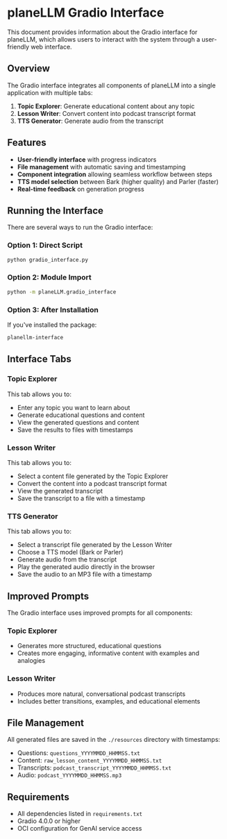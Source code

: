 # planeLLM Gradio Interface

This document provides information about the Gradio interface for planeLLM, which allows users to interact with the system through a user-friendly web interface.

## Overview

The Gradio interface integrates all components of planeLLM into a single application with multiple tabs:

1. **Topic Explorer**: Generate educational content about any topic
2. **Lesson Writer**: Convert content into podcast transcript format
3. **TTS Generator**: Generate audio from the transcript

## Features

- **User-friendly interface** with progress indicators
- **File management** with automatic saving and timestamping
- **Component integration** allowing seamless workflow between steps
- **TTS model selection** between Bark (higher quality) and Parler (faster)
- **Real-time feedback** on generation progress

## Running the Interface

There are several ways to run the Gradio interface:

### Option 1: Direct Script

```bash
python gradio_interface.py
```

### Option 2: Module Import

```bash
python -m planeLLM.gradio_interface
```

### Option 3: After Installation

If you've installed the package:

```bash
planellm-interface
```

## Interface Tabs

### Topic Explorer

This tab allows you to:
- Enter any topic you want to learn about
- Generate educational questions and content
- View the generated questions and content
- Save the results to files with timestamps

### Lesson Writer

This tab allows you to:
- Select a content file generated by the Topic Explorer
- Convert the content into a podcast transcript format
- View the generated transcript
- Save the transcript to a file with a timestamp

### TTS Generator

This tab allows you to:
- Select a transcript file generated by the Lesson Writer
- Choose a TTS model (Bark or Parler)
- Generate audio from the transcript
- Play the generated audio directly in the browser
- Save the audio to an MP3 file with a timestamp

## Improved Prompts

The Gradio interface uses improved prompts for all components:

### Topic Explorer
- Generates more structured, educational questions
- Creates more engaging, informative content with examples and analogies

### Lesson Writer
- Produces more natural, conversational podcast transcripts
- Includes better transitions, examples, and educational elements

## File Management

All generated files are saved in the `./resources` directory with timestamps:
- Questions: `questions_YYYYMMDD_HHMMSS.txt`
- Content: `raw_lesson_content_YYYYMMDD_HHMMSS.txt`
- Transcripts: `podcast_transcript_YYYYMMDD_HHMMSS.txt`
- Audio: `podcast_YYYYMMDD_HHMMSS.mp3`

## Requirements

- All dependencies listed in `requirements.txt`
- Gradio 4.0.0 or higher
- OCI configuration for GenAI service access 